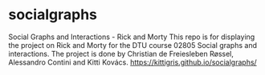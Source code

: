 # socialgraphs
Social Graphs and Interactions - Rick and Morty
This repo is for displaying the project on Rick and Morty for the DTU course 02805 Social graphs and interactions.
The project is done by Christian de Freiesleben Røssel, Alessandro Contini and Kitti Kovács.
https://kittigris.github.io/socialgraphs/
